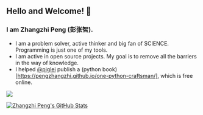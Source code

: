 ## Hello and Welcome! 👋


### I am Zhangzhi Peng (彭张智).

- I am a problem solver, active thinker and big fan of SCIENCE. Programming is just one of my tools. 
- I am active in open source projects. My goal is to remove all the barriers in the way of knowledge.
- I helped [@piglei](https://github.com/piglei) publish a (python book)[https://pengzhangzhi.github.io/one-python-craftsman/], which is free online.

<!-- 
#### FACTS ABOUT ME.

- skills:
    - Python (pytorch)
    - C/ C++. I have taken an online course 6.S081, where I use C to basically build a XV6 (an unix-like OS). I learn to appreciate the abstract designs behind OS (e.g., file system, and virtual memory) during the couse. 
    - Web Devlopment (front- and back-end)
        - front-end: bootstrap, layui, and of couse HTML, CSS, javascript.
        - back-end: JAVA (springboot), javascript (node.js framework: express) 
- 👯 Research intersts: Deep learning, representation learning, and self-supervised learning.
- 😄 Hobbys: 
    - System Design. System design is a huge topic that covers many areas like Software Design and operating system. I find desgining is not intellectually hard but requires philosophical wisdom. Sometimes to realize high performance you have to give up the efficiency or vice versa. The goal is to balance or compromise among various factors. My first principle is 'keep it simple & keep it stupid (K.I.S.S)' . 
    - sports: swimming, sanda (散打)... I love all kinds of sports, can not name them all. 
    - Vlog: Recording memories.
- 📫 Reach me: zhangzhipengcs@foxmail.com -->



![](https://github-readme-stats.vercel.app/api?username=pengzhangzhi&theme=dark)


<a href="https://github.com/pengzhangzhi/pengzhangzhi">
  <img align="center" src="https://github-readme-stats.vercel.app/api/top-langs/?username=pengzhangzhi&hide=c%2B%2B,c,matlab,assembly&title_color=6aa6f8&text_color=8a919a&icon_color=6aa6f8&bg_color=22272e" alt="Zhangzhi Peng's GitHub Stats" />
</a>
